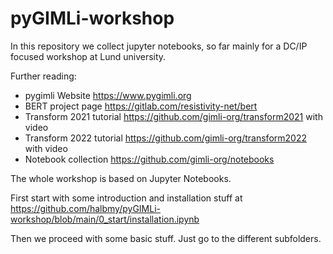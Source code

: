 # pyGIMLi-workshop

In this repository we collect jupyter notebooks, so far mainly for a DC/IP focused workshop at Lund university.


Further reading:
* pygimli Website https://www.pygimli.org
* BERT project page https://gitlab.com/resistivity-net/bert
* Transform 2021 tutorial https://github.com/gimli-org/transform2021 with video
* Transform 2022 tutorial https://github.com/gimli-org/transform2022 with video
* Notebook collection https://github.com/gimli-org/notebooks

The whole workshop is based on Jupyter Notebooks.

First start with some introduction and installation stuff at https://github.com/halbmy/pyGIMLi-workshop/blob/main/0_start/installation.ipynb

Then we proceed with some basic stuff. Just go to the different subfolders.